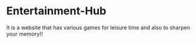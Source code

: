 # Entertainment-Hub
It is a website that has various games for leisure time and also to sharpen your memory!!

